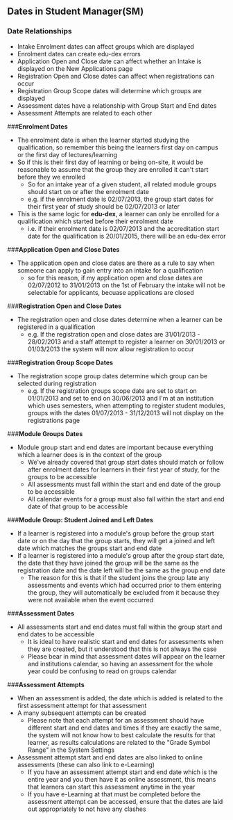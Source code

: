 ## **Dates in Student Manager(SM)**

### **Date Relationships**
- Intake Enrolment dates can affect groups which are displayed
- Enrolment dates can create edu-dex errors
- Application Open and Close date can affect whether an Intake is displayed on the New Applications page
- Registration Open and Close dates can affect when registrations can occur
- Registration Group Scope dates will determine which groups are displayed
- Assessment dates have a relationship with Group Start and End dates
- Assessment Attempts are related to each other

###**Enrolment Dates**
- The enrolment date is when the learner started studying the qualification, so remember this being the learners first day on campus or the first day of lectures/learning
- So if this is their first day of learning or being on-site, it would be reasonable to assume that the group they are enrolled it can't start before they we enrolled
	- So for an intake year of a given student, all related module groups should start on or after the enrolment date
	- e.g. if the enrolment date is 02/07/2013, the group start dates for their first year of study should be 02/07/2013 or later
- This is the same logic for **edu-dex**, a learner can only be enrolled for a qualification which started before their enrolment date 
	- i.e. if their enrolment date is 02/07/2013 and the accreditation start date for the qualification is 20/01/2015, there will be an edu-dex error 

###**Application Open and Close Dates**
- The application open and close dates are there as a rule to say when someone can apply to gain entry into an intake for a qualification
	- so for this reason, if my application open and close  dates are 02/07/2012 to 31/01/2013 on the 1st of February the intake will not be selectable for applicants, becuase applications are closed

###**Registration Open and Close Dates**
- The registration open and close dates determine when a learner can be registered in a qualification
	- e.g. If the registration open and close dates are 31/01/2013 - 28/02/2013 and a staff attempt to register a learner on 30/01/2013 or 01/03/2013 the system will now allow registration to occur  

###**Registration Group Scope Dates**	
- The registration scope group dates determine which group can be selected during registration
	- e.g. 	If the registration groups scope date are set to start on 01/01/2013 and set to end on 30/06/2013 and I'm at an institution which uses semesters, when attempting to register student modules, groups with the dates 01/07/2013 - 31/12/2013 will not display on the registrations page


###**Module Groups Dates**
- Module group start and end dates are important because everything which a learner does is in the context of the group
	- We've already covered that group start dates should match or follow after enrolment dates for learners in their first year of study, for the groups to be accessible
	- All assessments must fall within the start and end date of the group to be accessible
	- All calendar events for a group must also fall within the start and end date of that group to be accessible

###**Module Group: Student Joined and Left Dates**
- If a learner is registered into a module's group before the group start date or on the day that the group starts, they will get a joined and left date which matches the groups start and end date
- If a learner is registered into a module's group after the group start date, the date that they have joined the group will be the same as the registration date and the date left will be the same as the group end date
	- The reason for this is that if the student joins the group late any assessments and events which had occurred prior to them entering the group, they will automatically be excluded from it because they were not available when the event occurred

###**Assessment Dates**
- All assessments start and end dates must fall within the group start and end dates to be accessible
	- It is ideal to have realistic start and end dates for assessments when they are created, but it understood that this is not always the case
	- Please bear in mind that assessment dates will appear on the learner and institutions calendar, so having an assessment for the whole year could be confusing to read on groups calendar


###**Assessment Attempts**
- When an assessment is added, the date which is added is related to the first assessment attempt for that assessment
- A many subsequent attempts can be created
	- Please note that each attempt for an assessment should have different start and end dates and times if they are exactly the same, the system will not know how to best calculate the results for that learner, as results calculations are related to the "Grade Symbol Range" in the System Settings
- Assessment attempt start and end dates are also linked to online assessments (these can also link to e-Learning)
	- If you have an assessment attempt start and end date which is the entire year and you then have it as online assessment, this means that learners can start this assessment anytime in the year
	- If you have e-Learning at that must be completed before the assessment attempt can be accessed, ensure that the dates are laid out appropriately to not have any clashes